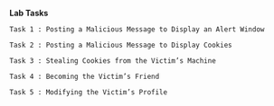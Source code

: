 
**Lab Tasks**

    Task 1 : Posting a Malicious Message to Display an Alert Window
    
    Task 2 : Posting a Malicious Message to Display Cookies

    Task 3 : Stealing Cookies from the Victim’s Machine
    
    Task 4 : Becoming the Victim’s Friend
    
    Task 5 : Modifying the Victim’s Profile


